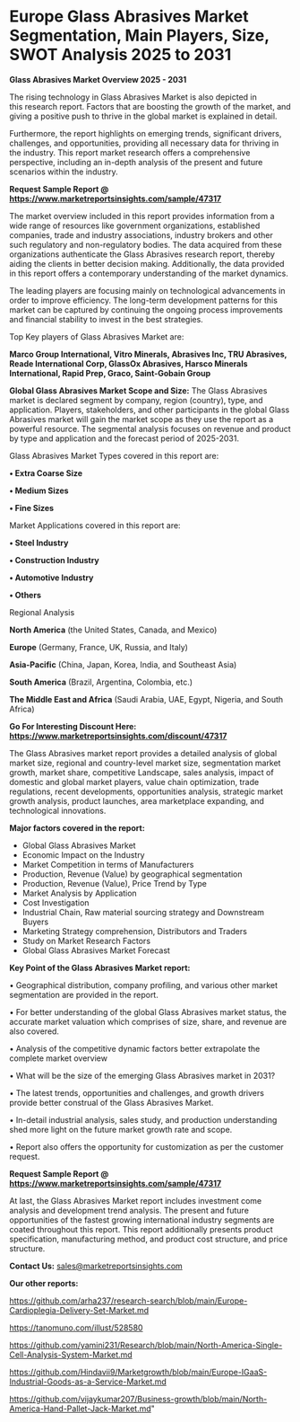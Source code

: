 # Europe Glass Abrasives Market Segmentation, Main Players, Size, SWOT Analysis 2025 to 2031

<Strong> Glass Abrasives Market Overview 2025 - 2031</strong>

The rising technology in Glass Abrasives Market is also depicted in this research report. Factors that are boosting the growth of the market, and giving a positive push to thrive in the global market is explained in detail.

Furthermore, the report highlights on emerging trends, significant drivers, challenges, and opportunities, providing all necessary data for thriving in the industry. This report market research offers a comprehensive perspective, including an in-depth analysis of the present and future scenarios within the industry.

<strong>Request Sample Report @ <a href=https://www.marketreportsinsights.com/sample/47317>https://www.marketreportsinsights.com/sample/47317</a></strong>

The market overview included in this report provides information from a wide range of resources like government organizations, established companies, trade and industry associations, industry brokers and other such regulatory and non-regulatory bodies. The data acquired from these organizations authenticate the Glass Abrasives research report, thereby aiding the clients in better decision making. Additionally, the data provided in this report offers a contemporary understanding of the market dynamics.

The leading players are focusing mainly on technological advancements in order to improve efficiency. The long-term development patterns for this market can be captured by continuing the ongoing process improvements and financial stability to invest in the best strategies.

Top Key players of Glass Abrasives Market are:

<strong>Marco Group International, Vitro Minerals, Abrasives Inc, TRU Abrasives, Reade International Corp, GlassOx Abrasives, Harsco Minerals International, Rapid Prep, Graco, Saint-Gobain Group</strong>

<strong><b>Global Glass Abrasives Market Scope and Size:</b></strong>
The Glass Abrasives market is declared segment by company, region (country), type, and application. Players, stakeholders, and other participants in the global Glass Abrasives market will gain the market scope as they use the report as a powerful resource. The segmental analysis focuses on revenue and product by type and application and the forecast period of 2025-2031.

Glass Abrasives Market Types covered in this report are:

<strong>•  Extra Coarse Size

•  Medium Sizes

•  Fine Sizes</strong>

Market Applications covered in this report are:

<strong>•  Steel Industry

•  Construction Industry

•  Automotive Industry

•  Others</strong> 

Regional Analysis

<strong>North America</strong> (the United States, Canada, and Mexico)

<strong>Europe</strong> (Germany, France, UK, Russia, and Italy)

<strong>Asia-Pacific</strong> (China, Japan, Korea, India, and Southeast Asia)

<strong>South America</strong> (Brazil, Argentina, Colombia, etc.)

<strong>The Middle East and Africa</strong> (Saudi Arabia, UAE, Egypt, Nigeria, and South Africa)

<strong>Go For Interesting Discount Here: <a href=https://www.marketreportsinsights.com/discount/47317>https://www.marketreportsinsights.com/discount/47317</a></strong>

The Glass Abrasives market report provides a detailed analysis of global market size, regional and country-level market size, segmentation market growth, market share, competitive Landscape, sales analysis, impact of domestic and global market players, value chain optimization, trade regulations, recent developments, opportunities analysis, strategic market growth analysis, product launches, area marketplace expanding, and technological innovations.

<strong><b>Major factors covered in the report:</b></strong>
<ul>
  <li>Global Glass Abrasives Market </li>
  <li>Economic Impact on the Industry</li>
  <li>Market Competition in terms of Manufacturers</li>
  <li>Production, Revenue (Value) by geographical segmentation</li>
  <li>Production, Revenue (Value), Price Trend by Type</li>
  <li>Market Analysis by Application</li>
  <li>Cost Investigation</li>
  <li>Industrial Chain, Raw material sourcing strategy and Downstream Buyers</li>
  <li>Marketing Strategy comprehension, Distributors and Traders</li>
  <li>Study on Market Research Factors</li>
  <li>Global Glass Abrasives Market Forecast</li>
</ul>

<strong><b>Key Point of the Glass Abrasives Market report:</b></strong>

• Geographical distribution, company profiling, and various other market segmentation are provided in the report.

• For better understanding of the global Glass Abrasives market status, the accurate market valuation which comprises of size, share, and revenue are also covered.

• Analysis of the competitive dynamic factors better extrapolate the complete market overview

• What will be the size of the emerging Glass Abrasives market in 2031?

• The latest trends, opportunities and challenges, and growth drivers provide better construal of the Glass Abrasives Market.

• In-detail industrial analysis, sales study, and production understanding shed more light on the future market growth rate and scope.

• Report also offers the opportunity for customization as per the customer request.

<strong>Request Sample Report @ <a href=https://www.marketreportsinsights.com/sample/47317>https://www.marketreportsinsights.com/sample/47317</a></strong>

At last, the Glass Abrasives Market report includes investment come analysis and development trend analysis. The present and future opportunities of the fastest growing international industry segments are coated throughout this report. This report additionally presents product specification, manufacturing method, and product cost structure, and price structure.

<strong>Contact Us:</strong>
sales@marketreportsinsights.com

<strong>Our other reports:</strong>

<a href=https://github.com/arha237/research-search/blob/main/Europe-Cardioplegia-Delivery-Set-Market.md>https://github.com/arha237/research-search/blob/main/Europe-Cardioplegia-Delivery-Set-Market.md</a>

<a href=https://tanomuno.com/illust/528580>https://tanomuno.com/illust/528580</a>

<a href=https://github.com/yamini231/Research/blob/main/North-America-Single-Cell-Analysis-System-Market.md>https://github.com/yamini231/Research/blob/main/North-America-Single-Cell-Analysis-System-Market.md</a>

<a href=https://github.com/Hindavii9/Marketgrowth/blob/main/Europe-IGaaS-Industrial-Goods-as-a-Service-Market.md>https://github.com/Hindavii9/Marketgrowth/blob/main/Europe-IGaaS-Industrial-Goods-as-a-Service-Market.md</a>

<a href=https://github.com/vijaykumar207/Business-growth/blob/main/North-America-Hand-Pallet-Jack-Market.md>https://github.com/vijaykumar207/Business-growth/blob/main/North-America-Hand-Pallet-Jack-Market.md</a>"
